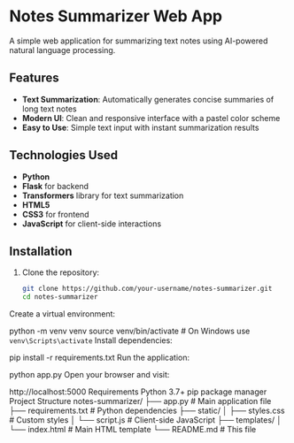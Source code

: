 # Notes Summarizer Web App

A simple web application for summarizing text notes using AI-powered natural language processing.

## Features

- **Text Summarization**: Automatically generates concise summaries of long text notes
- **Modern UI**: Clean and responsive interface with a pastel color scheme
- **Easy to Use**: Simple text input with instant summarization results

## Technologies Used

- **Python**
- **Flask** for backend
- **Transformers** library for text summarization
- **HTML5**
-  **CSS3** for frontend
- **JavaScript** for client-side interactions

## Installation

1. Clone the repository:
   ```bash
   git clone https://github.com/your-username/notes-summarizer.git
   cd notes-summarizer
Create a virtual environment:

python -m venv venv
source venv/bin/activate  # On Windows use `venv\Scripts\activate`
Install dependencies:

pip install -r requirements.txt
Run the application:

python app.py
Open your browser and visit:

http://localhost:5000
Requirements
Python 3.7+
pip package manager
Project Structure
notes-summarizer/
├── app.py                # Main application file
├── requirements.txt     # Python dependencies
├── static/
│   ├── styles.css        # Custom styles
│   └── script.js         # Client-side JavaScript
├── templates/
│   └── index.html        # Main HTML template
└── README.md            # This file
